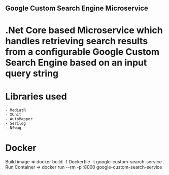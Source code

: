 ## Google Custom Search Engine Microservice

# .Net Core based Microservice which handles retrieving search results from a configurable Google Custom Search Engine based on an input query string

# Libraries used

    - MediatR
    - XUnit
    - AutoMapper
    - Serilog
    - NSwag

# Docker

Build image => docker build -f Dockerfile -t google-custom-search-service .
Run Container => docker run --rm -p <ConfiguredPortNumber>:8000 google-custom-search-service